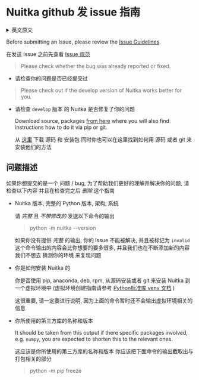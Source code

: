 # Nuitka github 发 issue 指南

<details>

<summary>
英文原文
</summary>

Before submitting an Issue, please review the
[Issue Guidelines](https://github.com/Nuitka/Nuitka/blob/develop/CONTRIBUTING.md#submitting-an-issue).

- Please check whether the bug was already reported or fixed.

- Please check out if the develop version of Nuitka works better for you.

  Download source, packages [from here](https://nuitka.net/doc/download.html) where you will also
  find instructions how to do it via pip or git.

If you want to post a problem/bug, to help us understand and resolve your issue please check that
you have provided at least the information below, and discard up to here:

- Nuitka version, full Python version, flavor, OS, etc. as output by *this exact* command.

  > python -m nuitka --version

  If you are not providing the full output. The issue cannot be solved and will be considered
  `invalid`. The command outputs more than you think, and we are adding more all the time. We do not
  want to left guessing or trying things out to reproduce your issue.

- How did you install Nuitka and Python

  Did you use pip, anaconda, deb, rpm, from source, git clone, then install into a virtualenv or
  not, this is very important usually and one thing, the above command does not tell us (yet).

- The specific PyPI names and versions

  It should be taken from this output if there specific packages involved, e.g. `numpy`, you are
  expected to shorten this to the relevant ones.

  > python -m pip freeze

- Many times when you get an error from Nuitka, your setup may be special

  Then even a `print("hello world")` program will not work, please try that and report that error
  instead. We do not need a report that says "Tensorflow does not work" when nothing actually works
  for you. You ought to also read the User Manual and check that your setup is actually supported
  already.

- Also supply a Short, Self Contained, Correct, Example

  That demonstrates the issue i.e a small piece of code which reproduces the issue and can be run
  with out any other (or as few as possible) external dependencies. Issues without this may will
  likely be rejected without much consideration. Often this can be as simple as importing a package,
  if this is a packaging issue, try that first.

  Pointers to repositories with usage of `pipenv` are very welcome, archives with examples are too,
  e.g. if a certain package structure is needed. This must be only source code, binaries are not
  used ever by us. But beware, that e.g. we cannot click around and stuff. Still do an effort to
  make the usage obvious. Having a compile script in the repo is perfect.

  But this cannot be much code for non-commercial users, since that causes too much effort. We
  cannot just compile your code, run it and have it download a control and command center.

- Provide in your issue the Nuitka options used

  Ideally use the `# nuitka-project:` options feature in the code, so options and example code go
  along. Alternatively state the command line.

  [Nuitka Options in the code](https://nuitka.net/doc/user-manual.html#nuitka-options-in-the-code)

- Avoid unnecessary options

  Do not use `--onefile` if the issue also happens with `--standalone`. Minimize the use of options
  as far as you can, please. Do not disable outputs with `--quiet` and do not disable warnings.

- Note if this is a regression

  If it used to work in an earlier version of Nuitka, please note what you know about that. Since
  git bisect is a thing for which we do a lot of error to make it usable, this will help
  dramatically to isolate the issue.

- Consider getting commercial support

  [Nuitka commercial](https://nuitka.net/doc/commercial.html) offers subscriptions and priority
  support. This will accelerate your problem solution and helps to sustain Nuitka development. Also
  you then have a chance to provide source code of your project to us, which might simplify things,
  or pay for time to solve your issues in your environment.

Some things are not welcome, please consider it.

- Do *not* post screenshots

  These are not welcome unless absolutely necessary, e.g. because of Qt display problem, instead
  capture the output of programs, so things are searchable and copy&paste will work. I just plainly
  don't want to manually copy strings and hope they match.

- Do *not* close the issue yourself, we will close things on stable releases

  We close issues only when they are released as a stable version, e.g. in a hotfix or a new
  release, before that it will be "Done" in planning and go through `factory` and `develop` tags to
  indicate they are solved there.

  Of course, if you find out your issue is invalid, please do close it, and we then attach the
  `invalid` tag.

- Do *not* report against factory version

  Unless you were asked to test it there, it is frequently very broken, and there is only noise to
  be had. Telling me about it on Discord would be a better idea.

- Do *not* let this template remain part of the issue, it's noise.

</details>

Before submitting an Issue, please review the
[Issue Guidelines](https://github.com/Nuitka/Nuitka/blob/develop/CONTRIBUTING.md#submitting-an-issue).

在发送 Issue 之前先查看 [Issue 规范](https://github.com/Nuitka/Nuitka/blob/develop/CONTRIBUTING.md#submitting-an-issue)

> Please check whether the bug was already reported or fixed.

- 请检查你的问题是否已经提交过

> Please check out if the develop version of Nuitka works better for you.

- 请检查 `develop` 版本 的 Nuitka 是否修复了你的问题

  Download source, packages [from here](https://nuitka.net/doc/download.html) where you will also
  find instructions how to do it via pip or git.
  
  从 [这里](https://nuitka.net/doc/download.html) 下载 源码 和 安装包
  同时你也可以在这里找到如何用 源码 或者 git 来安装他们的方法

## 问题描述

如果你想提交的是一个 问题 / bug, 为了帮助我们更好的理解并解决你的问题, 请检查以下内容
并且在检查完之后 *删除* 这个指南

- Nuitka 版本, 完整的 Python 版本, 架构, 系统
  
  请 *完整* 且 *不带修改的* 发送以下命令的输出
  
  > python -m nuitka --version

  如果你没有提供 *完整* 的输出, 你的 Issue 不能被解决, 并且被标记为 `invalid`
  这个命令输出的内容会比你想要的要多很多, 并且我们也在不断添加新的内容
  我们不想去 猜测你的环境 来复现问题

- 你是如何安装 Nuitka 的
  
  你是否使用 pip, anaconda, deb, rpm, 从源码安装或者 git 来安装 Nuitka 到一个虚拟环境中
  (虚拟环境创建指南请参考 [Python标准库 venv 文档](https://docs.python.org/zh-cn/3/library/venv.html) )

  这很重要, 请一定要进行说明, 因为上面的命令暂时还不会输出虚拟环境相关的信息

- 你所使用的第三方库的名称和版本
  
  It should be taken from this output if there specific packages involved, e.g. `numpy`, you are
  expected to shorten this to the relevant ones.

  这应该是你所使用的第三方库的名称和版本
  你应该把下面命令的输出截取出与打包相关的部分

  > python -m pip freeze
